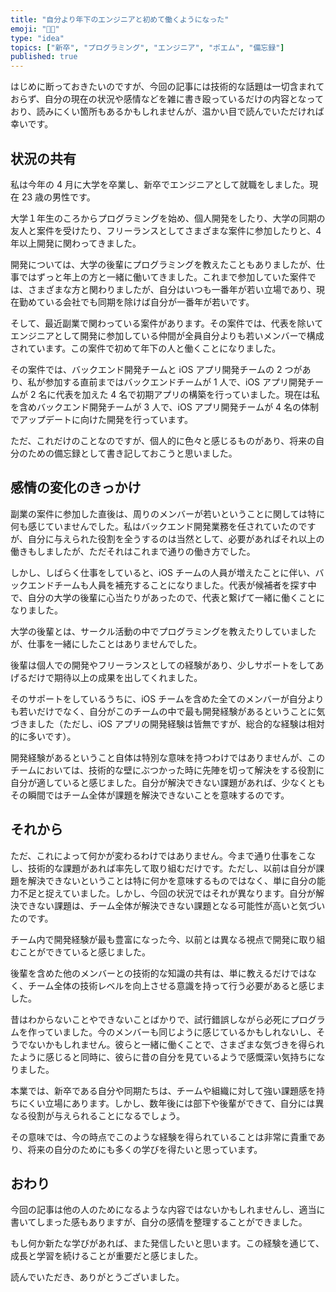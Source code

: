 ```yaml
---
title: "自分より年下のエンジニアと初めて働くようになった"
emoji: "👨🏼"
type: "idea"
topics: ["新卒", "プログラミング", "エンジニア", "ポエム", "備忘録"]
published: true
---
```


はじめに断っておきたいのですが、今回の記事には技術的な話題は一切含まれておらず、自分の現在の状況や感情などを雑に書き殴っているだけの内容となっており、読みにくい箇所もあるかもしれませんが、温かい目で読んでいただければ幸いです。

## 状況の共有

私は今年の 4 月に大学を卒業し、新卒でエンジニアとして就職をしました。現在 23 歳の男性です。

大学１年生のころからプログラミングを始め、個人開発をしたり、大学の同期の友人と案件を受けたり、フリーランスとしてさまざまな案件に参加したりと、4 年以上開発に関わってきました。

開発については、大学の後輩にプログラミングを教えたこともありましたが、仕事ではずっと年上の方と一緒に働いてきました。これまで参加していた案件では、さまざまな方と関わりましたが、自分はいつも一番年が若い立場であり、現在勤めている会社でも同期を除けば自分が一番年が若いです。

そして、最近副業で関わっている案件があります。その案件では、代表を除いてエンジニアとして開発に参加している仲間が全員自分よりも若いメンバーで構成されています。この案件で初めて年下の人と働くことになりました。

その案件では、バックエンド開発チームと iOS アプリ開発チームの 2 つがあり、私が参加する直前まではバックエンドチームが 1 人で、iOS アプリ開発チームが 2 名に代表を加えた 4 名で初期アプリの構築を行っていました。現在は私を含めバックエンド開発チームが 3 人で、iOS アプリ開発チームが 4 名の体制でアップデートに向けた開発を行っています。

ただ、これだけのことなのですが、個人的に色々と感じるものがあり、将来の自分のための備忘録として書き記しておこうと思いました。

## 感情の変化のきっかけ

副業の案件に参加した直後は、周りのメンバーが若いということに関しては特に何も感じていませんでした。私はバックエンド開発業務を任されていたのですが、自分に与えられた役割を全うするのは当然として、必要があればそれ以上の働きもしましたが、ただそれはこれまで通りの働き方でした。

しかし、しばらく仕事をしていると、iOS チームの人員が増えたことに伴い、バックエンドチームも人員を補充することになりました。代表が候補者を探す中で、自分の大学の後輩に心当たりがあったので、代表と繋げて一緒に働くことになりました。

大学の後輩とは、サークル活動の中でプログラミングを教えたりしていましたが、仕事を一緒にしたことはありませんでした。

後輩は個人での開発やフリーランスとしての経験があり、少しサポートをしてあげるだけで期待以上の成果を出してくれました。

そのサポートをしているうちに、iOS チームを含めた全てのメンバーが自分よりも若いだけでなく、自分がこのチームの中で最も開発経験があるということに気づきました（ただし、iOS アプリの開発経験は皆無ですが、総合的な経験は相対的に多いです）。

開発経験があるということ自体は特別な意味を持つわけではありませんが、このチームにおいては、技術的な壁にぶつかった時に先陣を切って解決をする役割に自分が適していると感じました。自分が解決できない課題があれば、少なくともその瞬間ではチーム全体が課題を解決できないことを意味するのです。

## それから

ただ、これによって何かが変わるわけではありません。今まで通り仕事をこなし、技術的な課題があれば率先して取り組むだけです。ただし、以前は自分が課題を解決できないということは特に何かを意味するものではなく、単に自分の能力不足と捉えていました。しかし、今回の状況ではそれが異なります。自分が解決できない課題は、チーム全体が解決できない課題となる可能性が高いと気づいたのです。

チーム内で開発経験が最も豊富になった今、以前とは異なる視点で開発に取り組むことができていると感じました。

後輩を含めた他のメンバーとの技術的な知識の共有は、単に教えるだけではなく、チーム全体の技術レベルを向上させる意識を持って行う必要があると感じました。

昔はわからないことやできないことばかりで、試行錯誤しながら必死にプログラムを作っていました。今のメンバーも同じように感じているかもしれないし、そうでないかもしれません。彼らと一緒に働くことで、さまざまな気づきを得られたように感じると同時に、彼らに昔の自分を見ているようで感慨深い気持ちになりました。

本業では、新卒である自分や同期たちは、チームや組織に対して強い課題感を持ちにくい立場にあります。しかし、数年後には部下や後輩ができて、自分には異なる役割が与えられることになるでしょう。

その意味では、今の時点でこのような経験を得られていることは非常に貴重であり、将来の自分のためにも多くの学びを得たいと思っています。

## おわり

今回の記事は他の人のためになるような内容ではないかもしれませんし、適当に書いてしまった感もありますが、自分の感情を整理することができました。

もし何か新たな学びがあれば、また発信したいと思います。この経験を通じて、成長と学習を続けることが重要だと感じました。

読んでいただき、ありがとうございました。
